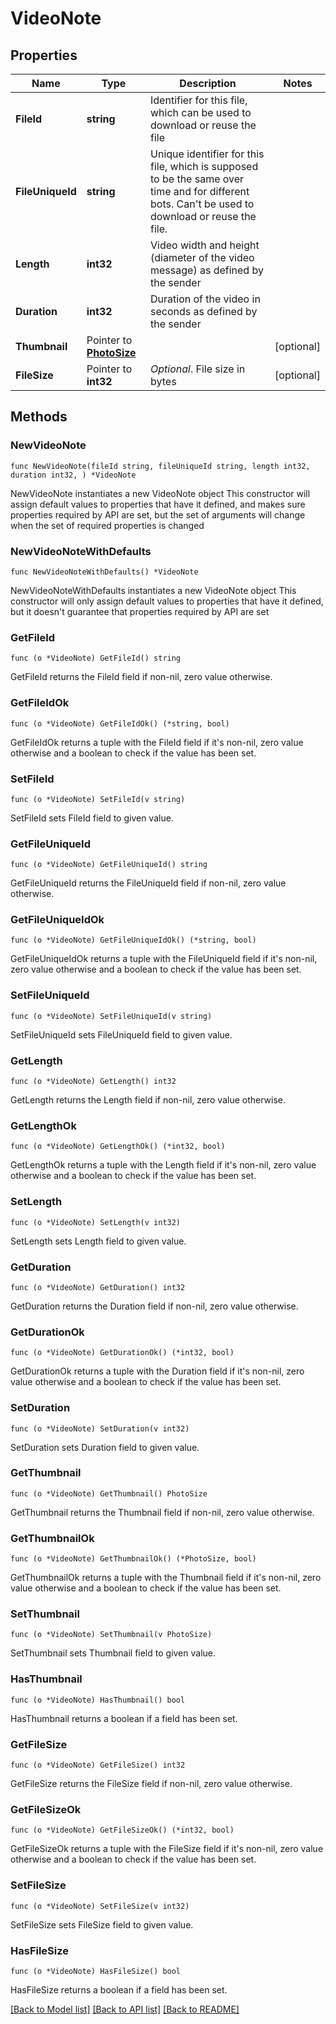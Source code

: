 # VideoNote

## Properties

Name | Type | Description | Notes
------------ | ------------- | ------------- | -------------
**FileId** | **string** | Identifier for this file, which can be used to download or reuse the file | 
**FileUniqueId** | **string** | Unique identifier for this file, which is supposed to be the same over time and for different bots. Can&#39;t be used to download or reuse the file. | 
**Length** | **int32** | Video width and height (diameter of the video message) as defined by the sender | 
**Duration** | **int32** | Duration of the video in seconds as defined by the sender | 
**Thumbnail** | Pointer to [**PhotoSize**](PhotoSize.md) |  | [optional] 
**FileSize** | Pointer to **int32** | *Optional*. File size in bytes | [optional] 

## Methods

### NewVideoNote

`func NewVideoNote(fileId string, fileUniqueId string, length int32, duration int32, ) *VideoNote`

NewVideoNote instantiates a new VideoNote object
This constructor will assign default values to properties that have it defined,
and makes sure properties required by API are set, but the set of arguments
will change when the set of required properties is changed

### NewVideoNoteWithDefaults

`func NewVideoNoteWithDefaults() *VideoNote`

NewVideoNoteWithDefaults instantiates a new VideoNote object
This constructor will only assign default values to properties that have it defined,
but it doesn't guarantee that properties required by API are set

### GetFileId

`func (o *VideoNote) GetFileId() string`

GetFileId returns the FileId field if non-nil, zero value otherwise.

### GetFileIdOk

`func (o *VideoNote) GetFileIdOk() (*string, bool)`

GetFileIdOk returns a tuple with the FileId field if it's non-nil, zero value otherwise
and a boolean to check if the value has been set.

### SetFileId

`func (o *VideoNote) SetFileId(v string)`

SetFileId sets FileId field to given value.


### GetFileUniqueId

`func (o *VideoNote) GetFileUniqueId() string`

GetFileUniqueId returns the FileUniqueId field if non-nil, zero value otherwise.

### GetFileUniqueIdOk

`func (o *VideoNote) GetFileUniqueIdOk() (*string, bool)`

GetFileUniqueIdOk returns a tuple with the FileUniqueId field if it's non-nil, zero value otherwise
and a boolean to check if the value has been set.

### SetFileUniqueId

`func (o *VideoNote) SetFileUniqueId(v string)`

SetFileUniqueId sets FileUniqueId field to given value.


### GetLength

`func (o *VideoNote) GetLength() int32`

GetLength returns the Length field if non-nil, zero value otherwise.

### GetLengthOk

`func (o *VideoNote) GetLengthOk() (*int32, bool)`

GetLengthOk returns a tuple with the Length field if it's non-nil, zero value otherwise
and a boolean to check if the value has been set.

### SetLength

`func (o *VideoNote) SetLength(v int32)`

SetLength sets Length field to given value.


### GetDuration

`func (o *VideoNote) GetDuration() int32`

GetDuration returns the Duration field if non-nil, zero value otherwise.

### GetDurationOk

`func (o *VideoNote) GetDurationOk() (*int32, bool)`

GetDurationOk returns a tuple with the Duration field if it's non-nil, zero value otherwise
and a boolean to check if the value has been set.

### SetDuration

`func (o *VideoNote) SetDuration(v int32)`

SetDuration sets Duration field to given value.


### GetThumbnail

`func (o *VideoNote) GetThumbnail() PhotoSize`

GetThumbnail returns the Thumbnail field if non-nil, zero value otherwise.

### GetThumbnailOk

`func (o *VideoNote) GetThumbnailOk() (*PhotoSize, bool)`

GetThumbnailOk returns a tuple with the Thumbnail field if it's non-nil, zero value otherwise
and a boolean to check if the value has been set.

### SetThumbnail

`func (o *VideoNote) SetThumbnail(v PhotoSize)`

SetThumbnail sets Thumbnail field to given value.

### HasThumbnail

`func (o *VideoNote) HasThumbnail() bool`

HasThumbnail returns a boolean if a field has been set.

### GetFileSize

`func (o *VideoNote) GetFileSize() int32`

GetFileSize returns the FileSize field if non-nil, zero value otherwise.

### GetFileSizeOk

`func (o *VideoNote) GetFileSizeOk() (*int32, bool)`

GetFileSizeOk returns a tuple with the FileSize field if it's non-nil, zero value otherwise
and a boolean to check if the value has been set.

### SetFileSize

`func (o *VideoNote) SetFileSize(v int32)`

SetFileSize sets FileSize field to given value.

### HasFileSize

`func (o *VideoNote) HasFileSize() bool`

HasFileSize returns a boolean if a field has been set.


[[Back to Model list]](../README.md#documentation-for-models) [[Back to API list]](../README.md#documentation-for-api-endpoints) [[Back to README]](../README.md)


